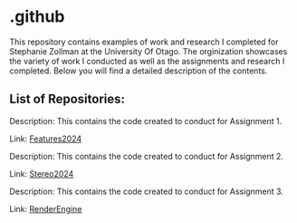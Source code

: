 # .github 
This repository contains examples of work and research I completed for Stephanie Zollman at the University Of Otago. The orginization showcases the variety of work I conducted as well as the assignments and research I completed. Below you will find a detailed description of the contents.

## List of Repositories:

Description: This contains the code created to conduct for Assignment 1.

Link: [Features2024](https://github.com/University-Of-Otago-COMP342/Features2024)

Description: This contains the code created to conduct for Assignment 2.

Link: [Stereo2024](https://github.com/University-Of-Otago-COMP342/stereo2024)

Description: This contains the code created to conduct for Assignment 3.

Link: [RenderEngine](https://github.com/University-Of-Otago-COMP342/RenderEngine)
